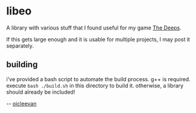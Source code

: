 # libeo

A library with various stuff that I found useful for my game [The Deeps](../../README.md). 

If this gets large enough and it is usable for multiple projects, I may post it separately.

## building

i've provided a bash script to automate the build process. g++ is required. execute `bash ./build.sh` in this directory to build it. otherwise, a library should already be included!

-- [oicleevan](https://github.com/oicleevan)
